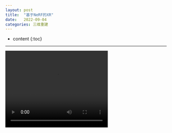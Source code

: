 ```yaml
---
layout: post
title:  "基于NeRF的XR"
date:   2022-09-04
categories: 三维重建
---
```

* content
{:toc}

---


<video width="320" height="240" controls>
    <source src="/img/基于NeRF的XR工具/move_rotate.mp4" type="video/mp4">
</video>
